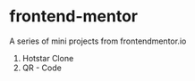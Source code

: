 # frontend-mentor
A series of mini projects from frontendmentor.io
<ol>
  <li>Hotstar Clone</li>
  <li>QR - Code</li>
</ol>
